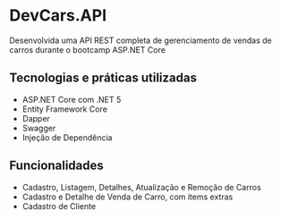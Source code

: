 # DevCars.API
Desenvolvida uma API REST completa de gerenciamento de vendas de carros durante o bootcamp ASP.NET Core

## Tecnologias e práticas utilizadas
- ASP.NET Core com .NET 5
- Entity Framework Core
- Dapper
- Swagger
- Injeção de Dependência
## Funcionalidades
- Cadastro, Listagem, Detalhes, Atualização e Remoção de Carros
- Cadastro e Detalhe de Venda de Carro, com items extras
- Cadastro de Cliente
